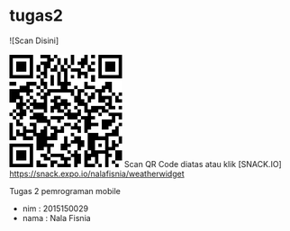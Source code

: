 # tugas2
![Scan Disini]<br><br><img src="nala.png">
Scan QR Code diatas atau klik [SNACK.IO] https://snack.expo.io/nalafisnia/weatherwidget

Tugas 2 pemrograman mobile 
- nim  : 2015150029
- nama : Nala Fisnia
